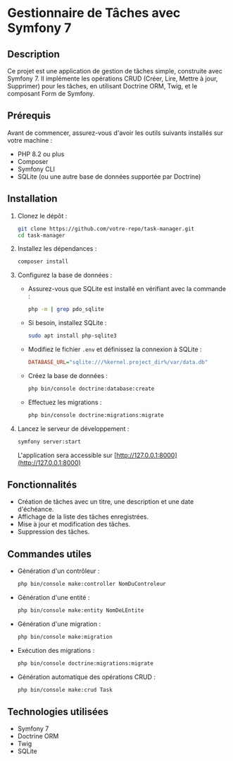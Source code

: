 # Gestionnaire de Tâches avec Symfony 7

## Description
Ce projet est une application de gestion de tâches simple, construite avec Symfony 7. Il implémente les opérations CRUD (Créer, Lire, Mettre à jour, Supprimer) pour les tâches, en utilisant Doctrine ORM, Twig, et le composant Form de Symfony.

## Prérequis
Avant de commencer, assurez-vous d'avoir les outils suivants installés sur votre machine :
- PHP 8.2 ou plus
- Composer
- Symfony CLI
- SQLite (ou une autre base de données supportée par Doctrine)

## Installation

1. Clonez le dépôt :
   ```bash
   git clone https://github.com/votre-repo/task-manager.git
   cd task-manager
   ```

2. Installez les dépendances :
   ```bash
   composer install
   ```

3. Configurez la base de données :
   - Assurez-vous que SQLite est installé en vérifiant avec la commande :
     ```bash
     php -m | grep pdo_sqlite
     ```
   - Si besoin, installez SQLite :
     ```bash
     sudo apt install php-sqlite3
     ```
   - Modifiez le fichier `.env` et définissez la connexion à SQLite :
     ```ini
     DATABASE_URL="sqlite:///%kernel.project_dir%/var/data.db"
     ```
   - Créez la base de données :
     ```bash
     php bin/console doctrine:database:create
     ```
   - Effectuez les migrations :
     ```bash
     php bin/console doctrine:migrations:migrate
     ```

4. Lancez le serveur de développement :
   ```bash
   symfony server:start
   ```
   L'application sera accessible sur [http://127.0.0.1:8000](http://127.0.0.1:8000)

## Fonctionnalités
- Création de tâches avec un titre, une description et une date d'échéance.
- Affichage de la liste des tâches enregistrées.
- Mise à jour et modification des tâches.
- Suppression des tâches.

## Commandes utiles
- Génération d'un contrôleur :
  ```bash
  php bin/console make:controller NomDuControleur
  ```
- Génération d'une entité :
  ```bash
  php bin/console make:entity NomDeLEntite
  ```
- Génération d'une migration :
  ```bash
  php bin/console make:migration
  ```
- Exécution des migrations :
  ```bash
  php bin/console doctrine:migrations:migrate
  ```
- Génération automatique des opérations CRUD :
  ```bash
  php bin/console make:crud Task
  ```

## Technologies utilisées
- Symfony 7
- Doctrine ORM
- Twig
- SQLite


